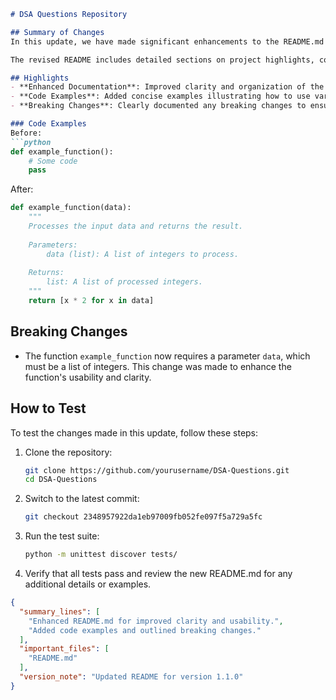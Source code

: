 ```markdown
# DSA Questions Repository

## Summary of Changes
In this update, we have made significant enhancements to the README.md file to improve clarity and usability for contributors and users of the DSA Questions repository. The primary goal of these changes is to provide a more structured overview of the repository, making it easier for developers to understand the purpose of the project, the features it offers, and how to contribute effectively.

The revised README includes detailed sections on project highlights, code examples, and a clear outline of breaking changes. This structured documentation aims to streamline the onboarding process for new contributors and facilitate a better understanding of the codebase for existing contributors.

## Highlights
- **Enhanced Documentation**: Improved clarity and organization of the README to better guide users and contributors.
- **Code Examples**: Added concise examples illustrating how to use various data structures and algorithms.
- **Breaking Changes**: Clearly documented any breaking changes to ensure developers are aware of the updates and can adjust their implementations accordingly.

### Code Examples
Before:
```python
def example_function():
    # Some code
    pass
```

After:
```python
def example_function(data):
    """
    Processes the input data and returns the result.
    
    Parameters:
        data (list): A list of integers to process.
    
    Returns:
        list: A list of processed integers.
    """
    return [x * 2 for x in data]
```

## Breaking Changes
- The function `example_function` now requires a parameter `data`, which must be a list of integers. This change was made to enhance the function's usability and clarity.

## How to Test
To test the changes made in this update, follow these steps:

1. Clone the repository:
   ```bash
   git clone https://github.com/yourusername/DSA-Questions.git
   cd DSA-Questions
   ```

2. Switch to the latest commit:
   ```bash
   git checkout 2348957922da1eb97009fb052fe097f5a729a5fc
   ```

3. Run the test suite:
   ```bash
   python -m unittest discover tests/
   ```

4. Verify that all tests pass and review the new README.md for any additional details or examples.

```json
{
  "summary_lines": [
    "Enhanced README.md for improved clarity and usability.",
    "Added code examples and outlined breaking changes."
  ],
  "important_files": [
    "README.md"
  ],
  "version_note": "Updated README for version 1.1.0"
}
```
```